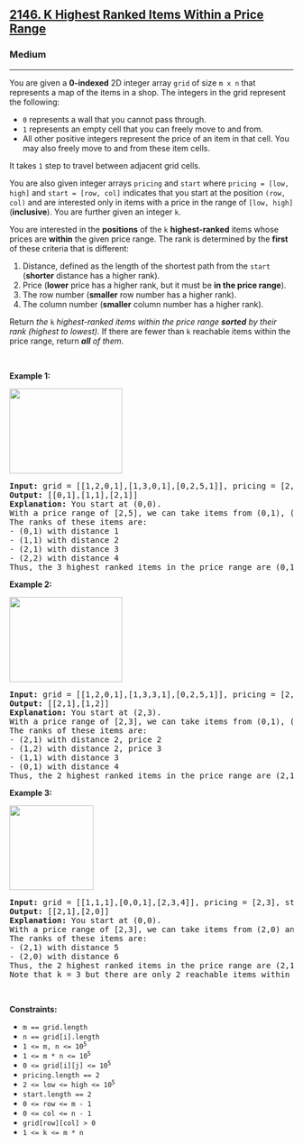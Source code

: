 <h2><a href="https://leetcode.com/problems/k-highest-ranked-items-within-a-price-range/">2146. K Highest Ranked Items Within a Price Range</a></h2><h3>Medium</h3><hr><p>You are given a <strong>0-indexed</strong> 2D integer array <code>grid</code> of size <code>m x n</code> that represents a map of the items in a shop. The integers in the grid represent the following:</p>

<ul>
	<li><code>0</code> represents a wall that you cannot pass through.</li>
	<li><code>1</code> represents an empty cell that you can freely move to and from.</li>
	<li>All other positive integers represent the price of an item in that cell. You may also freely move to and from these item cells.</li>
</ul>

<p>It takes <code>1</code> step to travel between adjacent grid cells.</p>

<p>You are also given integer arrays <code>pricing</code> and <code>start</code> where <code>pricing = [low, high]</code> and <code>start = [row, col]</code> indicates that you start at the position <code>(row, col)</code> and are interested only in items with a price in the range of <code>[low, high]</code> (<strong>inclusive</strong>). You are further given an integer <code>k</code>.</p>

<p>You are interested in the <strong>positions</strong> of the <code>k</code> <strong>highest-ranked</strong> items whose prices are <strong>within</strong> the given price range. The rank is determined by the <strong>first</strong> of these criteria that is different:</p>

<ol>
	<li>Distance, defined as the length of the shortest path from the <code>start</code> (<strong>shorter</strong> distance has a higher rank).</li>
	<li>Price (<strong>lower</strong> price has a higher rank, but it must be <strong>in the price range</strong>).</li>
	<li>The row number (<strong>smaller</strong> row number has a higher rank).</li>
	<li>The column number (<strong>smaller</strong> column number has a higher rank).</li>
</ol>

<p>Return <em>the </em><code>k</code><em> highest-ranked items within the price range <strong>sorted</strong> by their rank (highest to lowest)</em>. If there are fewer than <code>k</code> reachable items within the price range, return <em><strong>all</strong> of them</em>.</p>

<p>&nbsp;</p>
<p><strong class="example">Example 1:</strong></p>
<img alt="" src="https://assets.leetcode.com/uploads/2021/12/16/example1drawio.png" style="width: 200px; height: 151px;" />
<pre>
<strong>Input:</strong> grid = [[1,2,0,1],[1,3,0,1],[0,2,5,1]], pricing = [2,5], start = [0,0], k = 3
<strong>Output:</strong> [[0,1],[1,1],[2,1]]
<strong>Explanation:</strong> You start at (0,0).
With a price range of [2,5], we can take items from (0,1), (1,1), (2,1) and (2,2).
The ranks of these items are:
- (0,1) with distance 1
- (1,1) with distance 2
- (2,1) with distance 3
- (2,2) with distance 4
Thus, the 3 highest ranked items in the price range are (0,1), (1,1), and (2,1).
</pre>

<p><strong class="example">Example 2:</strong></p>
<img alt="" src="https://assets.leetcode.com/uploads/2021/12/16/example2drawio1.png" style="width: 200px; height: 151px;" />
<pre>
<strong>Input:</strong> grid = [[1,2,0,1],[1,3,3,1],[0,2,5,1]], pricing = [2,3], start = [2,3], k = 2
<strong>Output:</strong> [[2,1],[1,2]]
<strong>Explanation:</strong> You start at (2,3).
With a price range of [2,3], we can take items from (0,1), (1,1), (1,2) and (2,1).
The ranks of these items are:
- (2,1) with distance 2, price 2
- (1,2) with distance 2, price 3
- (1,1) with distance 3
- (0,1) with distance 4
Thus, the 2 highest ranked items in the price range are (2,1) and (1,2).
</pre>

<p><strong class="example">Example 3:</strong></p>
<img alt="" src="https://assets.leetcode.com/uploads/2021/12/30/example3.png" style="width: 149px; height: 150px;" />
<pre>
<strong>Input:</strong> grid = [[1,1,1],[0,0,1],[2,3,4]], pricing = [2,3], start = [0,0], k = 3
<strong>Output:</strong> [[2,1],[2,0]]
<strong>Explanation:</strong> You start at (0,0).
With a price range of [2,3], we can take items from (2,0) and (2,1). 
The ranks of these items are: 
- (2,1) with distance 5
- (2,0) with distance 6
Thus, the 2 highest ranked items in the price range are (2,1) and (2,0). 
Note that k = 3 but there are only 2 reachable items within the price range.
</pre>

<p>&nbsp;</p>
<p><strong>Constraints:</strong></p>

<ul>
	<li><code>m == grid.length</code></li>
	<li><code>n == grid[i].length</code></li>
	<li><code>1 &lt;= m, n &lt;= 10<sup>5</sup></code></li>
	<li><code>1 &lt;= m * n &lt;= 10<sup>5</sup></code></li>
	<li><code>0 &lt;= grid[i][j] &lt;= 10<sup>5</sup></code></li>
	<li><code>pricing.length == 2</code></li>
	<li><code>2 &lt;= low &lt;= high &lt;= 10<sup>5</sup></code></li>
	<li><code>start.length == 2</code></li>
	<li><code>0 &lt;= row &lt;= m - 1</code></li>
	<li><code>0 &lt;= col &lt;= n - 1</code></li>
	<li><code>grid[row][col] &gt; 0</code></li>
	<li><code>1 &lt;= k &lt;= m * n</code></li>
</ul>
